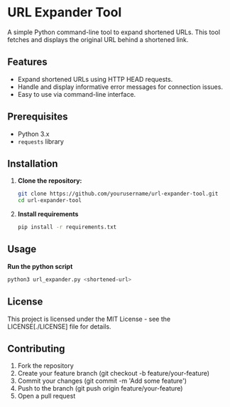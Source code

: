 # URL Expander Tool

A simple Python command-line tool to expand shortened URLs. This tool fetches and displays the original URL behind a shortened link.

## Features

- Expand shortened URLs using HTTP HEAD requests.
- Handle and display informative error messages for connection issues.
- Easy to use via command-line interface.

## Prerequisites

- Python 3.x
- `requests` library

## Installation

1. **Clone the repository:**

   ```sh
   git clone https://github.com/yourusername/url-expander-tool.git
   cd url-expander-tool

2. **Install requirements**

   ```sh
   pip install -r requirements.txt
   ```

## Usage

   **Run the python script**

   ```sh
   python3 url_expander.py <shortened-url>
   ```

## License
This project is licensed under the MIT License - see the LICENSE[./LICENSE] file for details.

##   Contributing
   1. Fork the repository
   2. Create your feature branch (git checkout -b feature/your-feature)
   3. Commit your changes (git commit -m 'Add some feature')
   4. Push to the branch (git push origin feature/your-feature)
   5. Open a pull request
